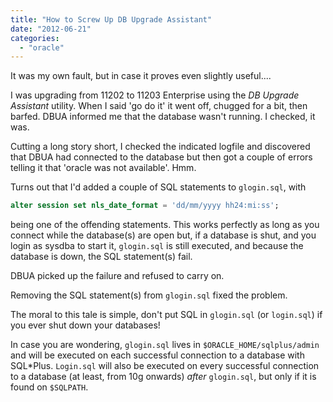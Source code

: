 ```yaml
---
title: "How to Screw Up DB Upgrade Assistant"
date: "2012-06-21"
categories: 
  - "oracle"
---
```


It was my own fault, but in case it proves even slightly useful....

I was upgrading from 11202 to 11203 Enterprise using the _DB Upgrade Assistant_ utility. When I said 'go do it' it went off, chugged for a bit, then barfed. DBUA informed me that the database wasn't running. I checked, it was.

Cutting a long story short, I checked the indicated logfile and discovered that DBUA had connected to the database but then got a couple of errors telling it that 'oracle was not available'. Hmm.

Turns out that I'd added a couple of SQL statements to `glogin.sql`, with

```sql
alter session set nls_date_format = 'dd/mm/yyyy hh24:mi:ss';
```

being one of the offending statements. This works perfectly as long as you connect while the database(s) are open but, if a database is shut, and you login as sysdba to start it, `glogin.sql` is still executed, and because the database is down, the SQL statement(s) fail.

DBUA picked up the failure and refused to carry on.

Removing the SQL statement(s) from `glogin.sql` fixed the problem.

The moral to this tale is simple, don't put SQL in `glogin.sql` (or `login.sql`) if you ever shut down your databases!

In case you are wondering, `glogin.sql` lives in `$ORACLE_HOME/sqlplus/admin` and will be executed on each successful connection to a database with SQL*Plus. `Login.sql` will also be executed on every successful connection to a database (at least, from 10g onwards) _after_ `glogin.sql`, but only if it is found on `$SQLPATH`.
